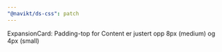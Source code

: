 ```yaml
---
"@navikt/ds-css": patch
---
```


ExpansionCard: Padding-top for Content er justert opp 8px (medium) og 4px (small)
